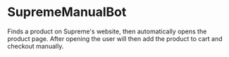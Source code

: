 # SupremeManualBot
Finds a product on Supreme's website, then automatically opens the product page. After opening the user will then add the product to cart and checkout manually.

